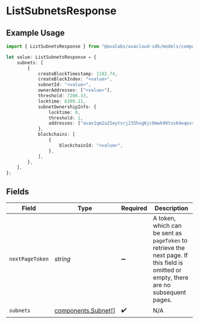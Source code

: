 # ListSubnetsResponse

## Example Usage

```typescript
import { ListSubnetsResponse } from "@avalabs/avacloud-sdk/models/components";

let value: ListSubnetsResponse = {
    subnets: [
        {
            createBlockTimestamp: 1182.74,
            createBlockIndex: "<value>",
            subnetId: "<value>",
            ownerAddresses: ["<value>"],
            threshold: 7206.33,
            locktime: 6399.21,
            subnetOwnershipInfo: {
                locktime: 0,
                threshold: 1,
                addresses: ["avax1qm2a25eytsrj235hxg6jc0mwk99tss64eqevsw"],
            },
            blockchains: [
                {
                    blockchainId: "<value>",
                },
            ],
        },
    ],
};
```

## Fields

| Field                                                                                                                                  | Type                                                                                                                                   | Required                                                                                                                               | Description                                                                                                                            |
| -------------------------------------------------------------------------------------------------------------------------------------- | -------------------------------------------------------------------------------------------------------------------------------------- | -------------------------------------------------------------------------------------------------------------------------------------- | -------------------------------------------------------------------------------------------------------------------------------------- |
| `nextPageToken`                                                                                                                        | *string*                                                                                                                               | :heavy_minus_sign:                                                                                                                     | A token, which can be sent as `pageToken` to retrieve the next page. If this field is omitted or empty, there are no subsequent pages. |
| `subnets`                                                                                                                              | [components.Subnet](../../models/components/subnet.md)[]                                                                               | :heavy_check_mark:                                                                                                                     | N/A                                                                                                                                    |